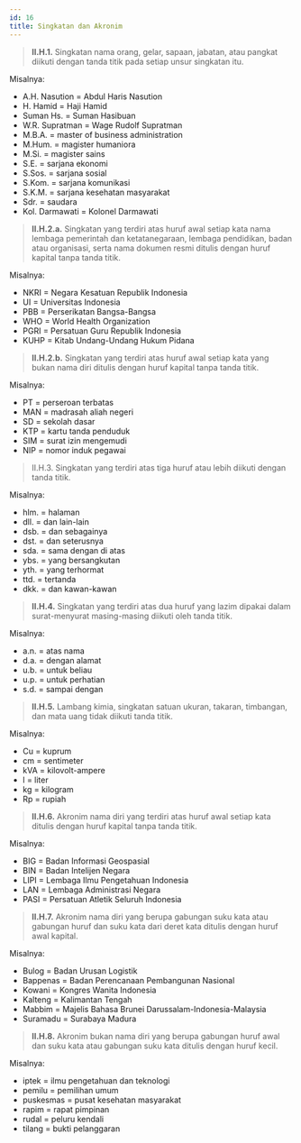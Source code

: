 ```yaml
---
id: 16
title: Singkatan dan Akronim
---
```


> **II.H.1.** Singkatan nama orang, gelar, sapaan, jabatan, atau pangkat diikuti dengan tanda titik pada setiap unsur singkatan itu.

Misalnya:

- A.H. Nasution = Abdul Haris Nasution
- H. Hamid = Haji Hamid
- Suman Hs. = Suman Hasibuan
- W.R. Supratman = Wage Rudolf Supratman
- M.B.A. = master of business administration
- M.Hum. = magister humaniora
- M.Si. = magister sains
- S.E. = sarjana ekonomi
- S.Sos. = sarjana sosial
- S.Kom. = sarjana komunikasi
- S.K.M. = sarjana kesehatan masyarakat
- Sdr. = saudara
- Kol. Darmawati = Kolonel Darmawati

> **II.H.2.a.** Singkatan yang terdiri atas huruf awal setiap kata nama lembaga pemerintah dan ketatanegaraan, lembaga pendidikan, badan atau organisasi, serta nama dokumen resmi ditulis dengan huruf kapital tanpa tanda titik.

Misalnya:

- NKRI = Negara Kesatuan Republik Indonesia
- UI = Universitas Indonesia
- PBB = Perserikatan Bangsa-Bangsa
- WHO = World Health Organization
- PGRI = Persatuan Guru Republik Indonesia
- KUHP = Kitab Undang-Undang Hukum Pidana

> **II.H.2.b.** Singkatan yang terdiri atas huruf awal setiap kata yang bukan nama diri ditulis dengan huruf kapital tanpa tanda titik.

Misalnya:

- PT = perseroan terbatas
- MAN = madrasah aliah negeri
- SD = sekolah dasar
- KTP = kartu tanda penduduk
- SIM = surat izin mengemudi
- NIP = nomor induk pegawai

> II.H.3. Singkatan yang terdiri atas tiga huruf atau lebih diikuti dengan tanda titik.

Misalnya:

- hlm. = halaman
- dll. = dan lain-lain
- dsb. = dan sebagainya
- dst. = dan seterusnya
- sda. = sama dengan di atas
- ybs. = yang bersangkutan
- yth. = yang terhormat
- ttd. = tertanda
- dkk. = dan kawan-kawan

> **II.H.4.** Singkatan yang terdiri atas dua huruf yang lazim dipakai dalam surat-menyurat masing-masing diikuti oleh tanda titik.

Misalnya:

- a.n. = atas nama
- d.a. = dengan alamat
- u.b. = untuk beliau
- u.p. = untuk perhatian
- s.d. = sampai dengan

> **II.H.5.** Lambang kimia, singkatan satuan ukuran, takaran, timbangan, dan mata uang tidak diikuti tanda titik.

Misalnya:

- Cu = kuprum
- cm = sentimeter
- kVA = kilovolt-ampere
- l = liter
- kg = kilogram
- Rp = rupiah

> **II.H.6.** Akronim nama diri yang terdiri atas huruf awal setiap kata ditulis dengan huruf kapital tanpa tanda titik.

Misalnya:

- BIG = Badan Informasi Geospasial
- BIN = Badan Intelijen Negara
- LIPI = Lembaga Ilmu Pengetahuan Indonesia
- LAN = Lembaga Administrasi Negara
- PASI = Persatuan Atletik Seluruh Indonesia

> **II.H.7.** Akronim nama diri yang berupa gabungan suku kata atau gabungan huruf dan suku kata dari deret kata ditulis dengan huruf awal kapital.

Misalnya:

- Bulog = Badan Urusan Logistik
- Bappenas = Badan Perencanaan Pembangunan Nasional
- Kowani = Kongres Wanita Indonesia
- Kalteng = Kalimantan Tengah
- Mabbim = Majelis Bahasa Brunei Darussalam-Indonesia-Malaysia
- Suramadu = Surabaya Madura

> **II.H.8.** Akronim bukan nama diri yang berupa gabungan huruf awal dan suku kata atau gabungan suku kata ditulis dengan huruf kecil.

Misalnya:

- iptek = ilmu pengetahuan dan teknologi
- pemilu = pemilihan umum
- puskesmas = pusat kesehatan masyarakat
- rapim = rapat pimpinan
- rudal = peluru kendali
- tilang = bukti pelanggaran

